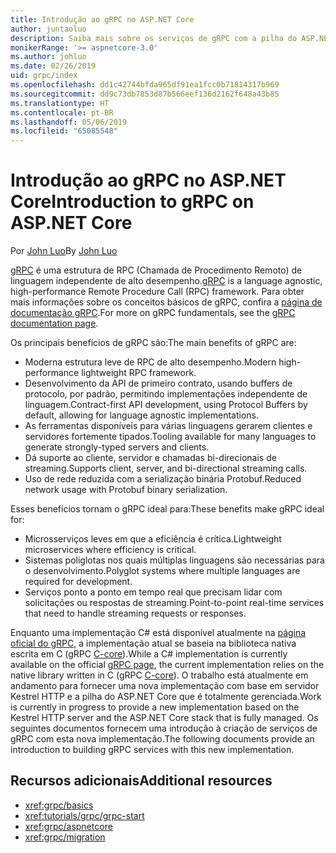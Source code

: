 ```yaml
---
title: Introdução ao gRPC no ASP.NET Core
author: juntaoluo
description: Saiba mais sobre os serviços de gRPC com a pilha do ASP.NET Core e o servidor Kestrel.
monikerRange: '>= aspnetcore-3.0'
ms.author: johluo
ms.date: 02/26/2019
uid: grpc/index
ms.openlocfilehash: dd1c42744bfda965df91ea1fcc0b71814317b969
ms.sourcegitcommit: dd9c73db7853d87b566eef136d2162f648a43b85
ms.translationtype: HT
ms.contentlocale: pt-BR
ms.lasthandoff: 05/06/2019
ms.locfileid: "65085548"
---
```

# <a name="introduction-to-grpc-on-aspnet-core"></a><span data-ttu-id="7c9b6-103">Introdução ao gRPC no ASP.NET Core</span><span class="sxs-lookup"><span data-stu-id="7c9b6-103">Introduction to gRPC on ASP.NET Core</span></span>

<span data-ttu-id="7c9b6-104">Por [John Luo](https://github.com/juntaoluo)</span><span class="sxs-lookup"><span data-stu-id="7c9b6-104">By [John Luo](https://github.com/juntaoluo)</span></span>

<span data-ttu-id="7c9b6-105">[gRPC](https://grpc.io/docs/guides/) é uma estrutura de RPC (Chamada de Procedimento Remoto) de linguagem independente de alto desempenho.</span><span class="sxs-lookup"><span data-stu-id="7c9b6-105">[gRPC](https://grpc.io/docs/guides/) is a language agnostic, high-performance Remote Procedure Call (RPC) framework.</span></span> <span data-ttu-id="7c9b6-106">Para obter mais informações sobre os conceitos básicos de gRPC, confira a [página de documentação gRPC](https://grpc.io/docs/).</span><span class="sxs-lookup"><span data-stu-id="7c9b6-106">For more on gRPC fundamentals, see the [gRPC documentation page](https://grpc.io/docs/).</span></span>

<span data-ttu-id="7c9b6-107">Os principais benefícios de gRPC são:</span><span class="sxs-lookup"><span data-stu-id="7c9b6-107">The main benefits of gRPC are:</span></span>
* <span data-ttu-id="7c9b6-108">Moderna estrutura leve de RPC de alto desempenho.</span><span class="sxs-lookup"><span data-stu-id="7c9b6-108">Modern high-performance lightweight RPC framework.</span></span>
* <span data-ttu-id="7c9b6-109">Desenvolvimento da API de primeiro contrato, usando buffers de protocolo, por padrão, permitindo implementações independente de linguagem.</span><span class="sxs-lookup"><span data-stu-id="7c9b6-109">Contract-first API development, using Protocol Buffers by default, allowing for language agnostic implementations.</span></span>
* <span data-ttu-id="7c9b6-110">As ferramentas disponíveis para várias linguagens gerarem clientes e servidores fortemente tipados.</span><span class="sxs-lookup"><span data-stu-id="7c9b6-110">Tooling available for many languages to generate strongly-typed servers and clients.</span></span>
* <span data-ttu-id="7c9b6-111">Dá suporte ao cliente, servidor e chamadas bi-direcionais de streaming.</span><span class="sxs-lookup"><span data-stu-id="7c9b6-111">Supports client, server, and bi-directional streaming calls.</span></span>
* <span data-ttu-id="7c9b6-112">Uso de rede reduzida com a serialização binária Protobuf.</span><span class="sxs-lookup"><span data-stu-id="7c9b6-112">Reduced network usage with Protobuf binary serialization.</span></span>

<span data-ttu-id="7c9b6-113">Esses benefícios tornam o gRPC ideal para:</span><span class="sxs-lookup"><span data-stu-id="7c9b6-113">These benefits make gRPC ideal for:</span></span>
* <span data-ttu-id="7c9b6-114">Microsserviços leves em que a eficiência é crítica.</span><span class="sxs-lookup"><span data-stu-id="7c9b6-114">Lightweight microservices where efficiency is critical.</span></span>
* <span data-ttu-id="7c9b6-115">Sistemas poliglotas nos quais múltiplas linguagens são necessárias para o desenvolvimento.</span><span class="sxs-lookup"><span data-stu-id="7c9b6-115">Polyglot systems where multiple languages are required for development.</span></span>
* <span data-ttu-id="7c9b6-116">Serviços ponto a ponto em tempo real que precisam lidar com solicitações ou respostas de streaming.</span><span class="sxs-lookup"><span data-stu-id="7c9b6-116">Point-to-point real-time services that need to handle streaming requests or responses.</span></span>

<span data-ttu-id="7c9b6-117">Enquanto uma implementação C# está disponível atualmente na [página oficial do gRPC](https://grpc.io/docs/quickstart/csharp.html), a implementação atual se baseia na biblioteca nativa escrita em C (gRPC [C-core](https://grpc.io/blog/grpc-stacks)).</span><span class="sxs-lookup"><span data-stu-id="7c9b6-117">While a C# implementation is currently available on the official [gRPC page](https://grpc.io/docs/quickstart/csharp.html), the current implementation relies on the native library written in C (gRPC [C-core](https://grpc.io/blog/grpc-stacks)).</span></span> <span data-ttu-id="7c9b6-118">O trabalho está atualmente em andamento para fornecer uma nova implementação com base em servidor Kestrel HTTP e a pilha do ASP.NET Core que é totalmente gerenciada.</span><span class="sxs-lookup"><span data-stu-id="7c9b6-118">Work is currently in progress to provide a new implementation based on the Kestrel HTTP server and the ASP.NET Core stack that is fully managed.</span></span> <span data-ttu-id="7c9b6-119">Os seguintes documentos fornecem uma introdução à criação de serviços de gRPC com esta nova implementação.</span><span class="sxs-lookup"><span data-stu-id="7c9b6-119">The following documents provide an introduction to building gRPC services with this new implementation.</span></span>

## <a name="additional-resources"></a><span data-ttu-id="7c9b6-120">Recursos adicionais</span><span class="sxs-lookup"><span data-stu-id="7c9b6-120">Additional resources</span></span>

* <xref:grpc/basics>
* <xref:tutorials/grpc/grpc-start>
* <xref:grpc/aspnetcore>
* <xref:grpc/migration>